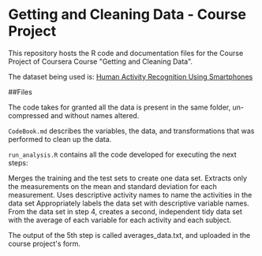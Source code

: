 # Getting and Cleaning Data - Course Project


This repository hosts the R code and documentation files for the Course Project of Coursera Course "Getting and Cleaning Data".

The dataset being used is: [Human Activity Recognition Using Smartphones](http://archive.ics.uci.edu/ml/datasets/Human+Activity+Recognition+Using+Smartphones)

##Files

The code takes for granted all the data is present in the same folder, un-compressed and without names altered.

`CodeBook.md` describes the variables, the data, and transformations that was performed to clean up the data.

`run_analysis.R` contains all the code developed for executing the next steps:

Merges the training and the test sets to create one data set.
Extracts only the measurements on the mean and standard deviation for each measurement.
Uses descriptive activity names to name the activities in the data set
Appropriately labels the data set with descriptive variable names.
From the data set in step 4, creates a second, independent tidy data set with the average of each variable for each activity and each subject.


The output of the 5th step is called averages_data.txt, and uploaded in the course project's form.
